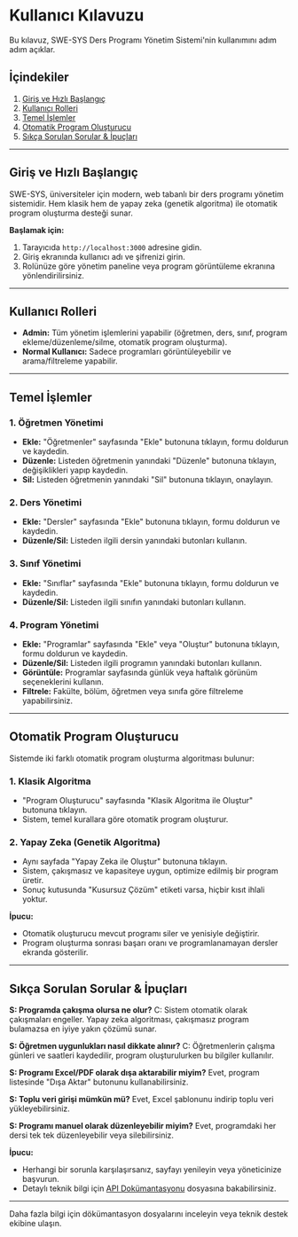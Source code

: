 # Kullanıcı Kılavuzu

Bu kılavuz, SWE-SYS Ders Programı Yönetim Sistemi'nin kullanımını adım adım açıklar.

## İçindekiler
1. [Giriş ve Hızlı Başlangıç](#giriş-ve-hızlı-başlangıç)
2. [Kullanıcı Rolleri](#kullanıcı-rolleri)
3. [Temel İşlemler](#temel-işlemler)
4. [Otomatik Program Oluşturucu](#otomatik-program-oluşturucu)
5. [Sıkça Sorulan Sorular & İpuçları](#sıkça-sorulan-sorular--ipuçları)

---

## Giriş ve Hızlı Başlangıç

SWE-SYS, üniversiteler için modern, web tabanlı bir ders programı yönetim sistemidir. Hem klasik hem de yapay zeka (genetik algoritma) ile otomatik program oluşturma desteği sunar.

**Başlamak için:**
1. Tarayıcıda `http://localhost:3000` adresine gidin.
2. Giriş ekranında kullanıcı adı ve şifrenizi girin.
3. Rolünüze göre yönetim paneline veya program görüntüleme ekranına yönlendirilirsiniz.

---

## Kullanıcı Rolleri

- **Admin:** Tüm yönetim işlemlerini yapabilir (öğretmen, ders, sınıf, program ekleme/düzenleme/silme, otomatik program oluşturma).
- **Normal Kullanıcı:** Sadece programları görüntüleyebilir ve arama/filtreleme yapabilir.

---

## Temel İşlemler

### 1. Öğretmen Yönetimi
- **Ekle:** "Öğretmenler" sayfasında "Ekle" butonuna tıklayın, formu doldurun ve kaydedin.
- **Düzenle:** Listeden öğretmenin yanındaki "Düzenle" butonuna tıklayın, değişiklikleri yapıp kaydedin.
- **Sil:** Listeden öğretmenin yanındaki "Sil" butonuna tıklayın, onaylayın.

### 2. Ders Yönetimi
- **Ekle:** "Dersler" sayfasında "Ekle" butonuna tıklayın, formu doldurun ve kaydedin.
- **Düzenle/Sil:** Listeden ilgili dersin yanındaki butonları kullanın.

### 3. Sınıf Yönetimi
- **Ekle:** "Sınıflar" sayfasında "Ekle" butonuna tıklayın, formu doldurun ve kaydedin.
- **Düzenle/Sil:** Listeden ilgili sınıfın yanındaki butonları kullanın.

### 4. Program Yönetimi
- **Ekle:** "Programlar" sayfasında "Ekle" veya "Oluştur" butonuna tıklayın, formu doldurun ve kaydedin.
- **Düzenle/Sil:** Listeden ilgili programın yanındaki butonları kullanın.
- **Görüntüle:** Programlar sayfasında günlük veya haftalık görünüm seçeneklerini kullanın.
- **Filtrele:** Fakülte, bölüm, öğretmen veya sınıfa göre filtreleme yapabilirsiniz.

---

## Otomatik Program Oluşturucu

Sistemde iki farklı otomatik program oluşturma algoritması bulunur:

### 1. Klasik Algoritma
- "Program Oluşturucu" sayfasında "Klasik Algoritma ile Oluştur" butonuna tıklayın.
- Sistem, temel kurallara göre otomatik program oluşturur.

### 2. Yapay Zeka (Genetik Algoritma)
- Aynı sayfada "Yapay Zeka ile Oluştur" butonuna tıklayın.
- Sistem, çakışmasız ve kapasiteye uygun, optimize edilmiş bir program üretir.
- Sonuç kutusunda "Kusursuz Çözüm" etiketi varsa, hiçbir kısıt ihlali yoktur.

**İpucu:**
- Otomatik oluşturucu mevcut programı siler ve yenisiyle değiştirir.
- Program oluşturma sonrası başarı oranı ve programlanamayan dersler ekranda gösterilir.

---

## Sıkça Sorulan Sorular & İpuçları

**S: Programda çakışma olursa ne olur?**
C: Sistem otomatik olarak çakışmaları engeller. Yapay zeka algoritması, çakışmasız program bulamazsa en iyiye yakın çözümü sunar.

**S: Öğretmen uygunlukları nasıl dikkate alınır?**
C: Öğretmenlerin çalışma günleri ve saatleri kaydedilir, program oluşturulurken bu bilgiler kullanılır.

**S: Programı Excel/PDF olarak dışa aktarabilir miyim?**
Evet, program listesinde "Dışa Aktar" butonunu kullanabilirsiniz.

**S: Toplu veri girişi mümkün mü?**
Evet, Excel şablonunu indirip toplu veri yükleyebilirsiniz.

**S: Programı manuel olarak düzenleyebilir miyim?**
Evet, programdaki her dersi tek tek düzenleyebilir veya silebilirsiniz.

**İpucu:**
- Herhangi bir sorunla karşılaşırsanız, sayfayı yenileyin veya yöneticinize başvurun.
- Detaylı teknik bilgi için [API Dokümantasyonu](API.md) dosyasına bakabilirsiniz.

---
Daha fazla bilgi için dökümantasyon dosyalarını inceleyin veya teknik destek ekibine ulaşın. 